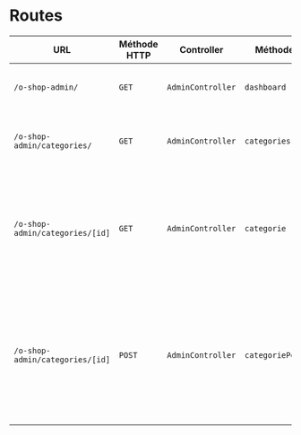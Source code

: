 # Routes

| URL | Méthode HTTP | Controller | Méthode | Titre | Contenu | Commentaire |
|--|--|--|--|--|--|--|
| `/o-shop-admin/` | `GET` | `AdminController` | `dashboard` | Interface d'administration | Liste des 3 dernières commandes payées | Accès restreint |
| `/o-shop-admin/categories/` | `GET` | `AdminController` | `categories` | Liste des catégories | Liste de toutes les catégories en base de données | Accès restreint |
| `/o-shop-admin/categories/[id]` | `GET` | `AdminController` | `categorie` | Modification de la catégorie | Formulaire permettant de modifier la catégorie sélectionnées | Accès restreint - [id] = paramètre dynamique de l'URL contenant l'id de la catégorie en BDD |
| `/o-shop-admin/categories/[id]` | `POST` | `AdminController` | `categoriePost` | - | Gestion des valeurs du formulaire envoyé en POST + modification de la base de donnée + redirection vers la même page/route mais en `GET` | Accès restreint - [id] = paramètre dynamique de l'URL contenant l'id de la catégorie en BDD |
